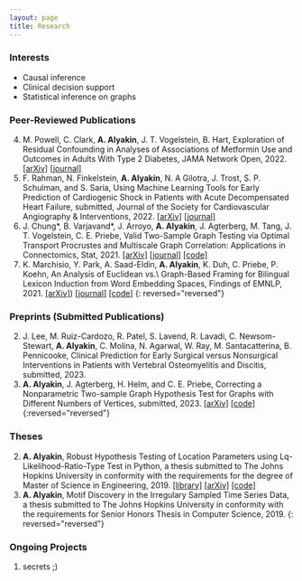 ```yaml
---
layout: page
title: Research
---
```

### Interests
- Causal inference
- Clinical decision support
- Statistical inference on graphs

### Peer-Reviewed Publications
4. M. Powell, C. Clark, **A. Alyakin**, J. T. Vogelstein, B. Hart, Exploration
   of Residual Confounding in Analyses of Associations of Metformin Use and
   Outcomes in Adults With Type 2 Diabetes, JAMA Network Open, 2022.
   [[arXiv]](https://www.medrxiv.org/content/10.1101/2021.09.15.21263634v1)
   [[journal]](https://jamanetwork.com/journals/jamanetworkopen/article-abstract/2798322)
3. F. Rahman, N. Finkelstein, **A. Alyakin**, N. A Gilotra, J. Trost, S. P.
   Schulman, and S. Saria, Using Machine Learning Tools for Early Prediction of
   Cardiogenic Shock in Patients with Acute Decompensated Heart Failure,
   submitted, Journal of the Society for Cardiovascular Angiography &
   Interventions, 2022.
   [[arXiv]](https://www.researchsquare.com/article/rs-453102/v1)
   [[journal]](https://www.sciencedirect.com/science/article/pii/S277293032200292)
2. J. Chung\*, B. Varjavand\*, J. Arroyo, **A. Alyakin**, J. Agterberg, M. Tang,
   J. T. Vogelstein, C. E. Priebe, Valid Two-Sample Graph Testing via Optimal
   Transport Procrustes and Multiscale Graph Correlation: Applications in
   Connectomics, Stat, 2021.
   [[arXiv]](https://arxiv.org/abs/1911.02741)
   [[journal]](https://onlinelibrary.wiley.com/doi/abs/10.1002/sta4.429)
   [[code]](https://github.com/neurodata/improving-latent-distribution-test)
1. K. Marchisio, Y. Park, A. Saad-Eldin, **A. Alyakin**, K. Duh, C. Priebe, P.
   Koehn, An Analysis of Euclidean vs.\ Graph-Based Framing for Bilingual
   Lexicon Induction from Word Embedding Spaces, Findings of EMNLP, 2021.
   [[arXiv]](https://arxiv.org/abs/2109.12640))
   [[journal]](https://aclanthology.org/2021.findings-emnlp.64/)
   [[code]](https://github.com/kellymarchisio/euc-v-graph-bli)
{: reversed="reversed"}

### Preprints (Submitted Publications)
2. J. Lee, M. Ruiz-Cardozo, R. Patel, S. Lavend, R. Lavadi, C. Newsom-Stewart,
   **A. Alyakin**, C. Molina, N. Agarwal, W. Ray, M. Santacatterina,
   B. Pennicooke, Clinical Prediction for Early Surgical versus Nonsurgical
   Interventions in Patients with Vertebral Osteomyelitis and Discitis,
   submitted, 2023.
1. **A. Alyakin**, J. Agterberg, H. Helm, and C. E. Priebe, Correcting a
   Nonparametric Two-sample Graph Hypothesis Test for Graphs with Different
   Numbers of Vertices, submitted, 2023.
   [[arXiv]](https://arxiv.org/abs/2008.09434)
   [[code]](https://github.com/alyakin314/correcting-nonpar)
{:reversed="reversed"}

### Theses
2. **A. Alyakin**, Robust Hypothesis Testing of Location Parameters using
   Lq-Likelihood-Ratio-Type Test in Python, a thesis submitted to The Johns
   Hopkins University in conformity with the requirements for the degree of
   Master of Science in Engineering, 2019.
   [[library]](http://jhir.library.jhu.edu/handle/1774.2/62301)
   [[arXiv]](https://arxiv.org/abs/1911.11922)
   [[code]](https://github.com/alyakin314/lqrt)
1. **A. Alyakin**, Motif Discovery in the Irregulary Sampled Time Series Data, a
   thesis submitted to The Johns Hopkins University in conformity with the
   requirements for Senior Honors Thesis in Computer Science, 2019.
{: reversed="reversed"}


### Ongoing Projects
1. secrets ;) 

